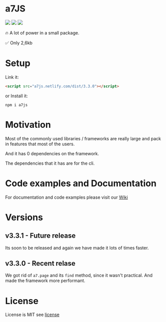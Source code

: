 # a7JS
![](https://img.shields.io/badge/build-passing-success) 
![](https://img.shields.io/badge/Latest%20version-v.3.3.0-blue)
![](https://img.shields.io/badge/Size-3kb-success)

🔥 A lot of power in a small package.

✅ Only 2,6kb

# Setup
Link it:
```html
<script src="a7js.netlify.com/dist/3.3.0"></script>
```
or Install it:
```npm
npm i a7js
```
# Motivation
Most of the commonly used libraries / frameworks are really large and pack in features that most of the users.

And it has 0 dependencies on the framework.

The dependencies that it has are for the cli. 

# Code examples and Documentation
For documentation and code examples please visit our [Wiki](https://github.com/anton7r/a7JS/wiki)

# Versions

## v3.3.1 - Future release
Its soon to be released and again we have made it lots of times faster.

## v3.3.0 - Recent relase
We got rid of `a7.page` and its `find` method, since it wasn't practical.
And made the framework more performant.

# License
License is MIT see [license](https://github.com/anton7r/a7JS/blob/master/LICENSE)
